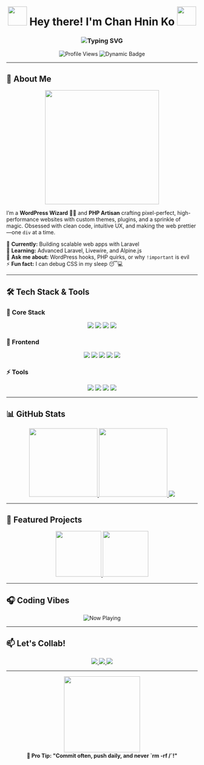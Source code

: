<h1 align="center">
  <img src="https://media.giphy.com/media/juua9i2c2fA0AIp2iq/giphy.gif" width="50px">
  Hey there! I'm <strong>Chan Hnin Ko</strong> 
  <img src="https://media.giphy.com/media/v1.Y2lkPTc5MGI3NjExcWJzOG5qZ3JtZ2V0d2N5Y2FzZ2RzZ3B5dWJ5b3VzZzJ6eWJ1d3JxYyZlcD12MV9pbnRlcm5hbF9naWZfYnlfaWQmY3Q9Zw/juua9i2c2fA0AIp2iq/giphy.gif" width="50px">
</h1>

<h3 align="center">
  <img src="https://readme-typing-svg.demolab.com?font=Fira+Code&pause=1000&color=FFA07A&center=true&vCenter=true&width=435&lines=✨+WordPress+Frontend+Developer;💻+PHP+Specialist;🎨+UI%2FUX+Enthusiast;🚀+Laravel+Learner;🌍+Open+Source+Contributor;🔥+Pixel+Perfectionist" alt="Typing SVG" />
</h3>

<p align="center">
  <img src="https://komarev.com/ghpvc/?username=chan-hnin-ko&label=Profile%20Views&color=blueviolet&style=flat" alt="Profile Views" />
  <img src="https://img.shields.io/badge/Dynamic%20AF-FF69B4?style=flat&logoColor=white" alt="Dynamic Badge" />
</p>

---

## 🎯 About Me

<p align="center">
  <img src="https://media.giphy.com/media/L1R1tvI9svkIWwpVYr/giphy.gif" width="300"/>
</p>

I’m a **WordPress Wizard** 🧙‍♂️ and **PHP Artisan** crafting pixel-perfect, high-performance websites with custom themes, plugins, and a sprinkle of magic. Obsessed with clean code, intuitive UX, and making the web prettier—one `div` at a time.

🔭 **Currently:** Building scalable web apps with Laravel  
🌱 **Learning:** Advanced Laravel, Livewire, and Alpine.js  
💬 **Ask me about:** WordPress hooks, PHP quirks, or why `!important` is evil  
⚡ **Fun fact:** I can debug CSS in my sleep 😴💻

---

## 🛠️ Tech Stack & Tools

### 🔧 Core Stack
<p align="center">
  <img src="https://img.shields.io/badge/WordPress-21759B?style=for-the-badge&logo=WordPress&logoColor=white&logoWidth=30"/>
  <img src="https://img.shields.io/badge/PHP-777BB4?style=for-the-badge&logo=php&logoColor=white"/>
  <img src="https://img.shields.io/badge/Laravel-FF2D20?style=for-the-badge&logo=laravel&logoColor=white"/>
  <img src="https://img.shields.io/badge/MySQL-4479A1?style=for-the-badge&logo=mysql&logoColor=white"/>
</p>

### 🎨 Frontend
<p align="center">
  <img src="https://img.shields.io/badge/HTML5-E34F26?style=for-the-badge&logo=html5&logoColor=white"/>
  <img src="https://img.shields.io/badge/CSS3-1572B6?style=for-the-badge&logo=css3&logoColor=white"/>
  <img src="https://img.shields.io/badge/JavaScript-F7DF1E?style=for-the-badge&logo=javascript&logoColor=black"/>
  <img src="https://img.shields.io/badge/Sass-CC6699?style=for-the-badge&logo=sass&logoColor=white"/>
  <img src="https://img.shields.io/badge/Tailwind_CSS-38B2AC?style=for-the-badge&logo=tailwind-css&logoColor=white"/>
</p>

### ⚡ Tools
<p align="center">
  <img src="https://img.shields.io/badge/Git-F05032?style=for-the-badge&logo=git&logoColor=white"/>
  <img src="https://img.shields.io/badge/VS_Code-007ACC?style=for-the-badge&logo=visual-studio-code&logoColor=white"/>
  <img src="https://img.shields.io/badge/Figma-F24E1E?style=for-the-badge&logo=figma&logoColor=white"/>
  <img src="https://img.shields.io/badge/Elementor-92003B?style=for-the-badge&logo=Elementor&logoColor=white"/>
</p>

---

## 📊 GitHub Stats

<div align="center">
  <a href="https://github.com/chan-hnin-ko">
    <img height="180em" src="https://github-readme-stats.vercel.app/api?username=chan-hnin-ko&show_icons=true&theme=tokyonight&include_all_commits=true&count_private=true&hide_border=true"/>
    <img height="180em" src="https://github-readme-stats.vercel.app/api/top-langs/?username=chan-hnin-ko&layout=compact&langs_count=8&theme=tokyonight&hide_border=true"/>
  </a>
  <img src="https://github-readme-streak-stats.herokuapp.com/?user=chan-hnin-ko&theme=tokyonight&hide_border=true&fire=FFA07A&currStreakNum=FFA07A"/>
</div>

---

## 🌟 Featured Projects

<p align="center">
  <a href="https://github.com/chan-hnin-ko/awesome-wordpress-theme">
    <img height="120px" src="https://github-readme-stats.vercel.app/api/pin/?username=chan-hnin-ko&repo=awesome-wordpress-theme&theme=tokyonight&hide_border=true"/>
  </a>
  <a href="https://github.com/chan-hnin-ko/laravel-ecommerce">
    <img height="120px" src="https://github-readme-stats.vercel.app/api/pin/?username=chan-hnin-ko&repo=laravel-ecommerce&theme=tokyonight&hide_border=true"/>
  </a>
</p>

---

## 🎧 Coding Vibes

<p align="center">
  <img src="https://spotify-github-profile.vercel.app/api/view?uid=your_spotify_id&cover_image=true&theme=novatorem" alt="Now Playing"/>
</p>

---

## 📫 Let's Collab!

<p align="center">
  <a href="mailto:chanhninko26@gmail.com">
    <img src="https://img.shields.io/badge/Gmail-D14836?style=for-the-badge&logo=gmail&logoColor=white"/>
  </a>
  <a href="https://www.linkedin.com/in/chan-hnin-ko/" target="_blank">
    <img src="https://img.shields.io/badge/LinkedIn-0077B5?style=for-the-badge&logo=linkedin&logoColor=white"/>
  </a>
  <a href="https://twitter.com/yourhandle" target="_blank">
    <img src="https://img.shields.io/badge/Twitter-1DA1F2?style=for-the-badge&logo=twitter&logoColor=white"/>
  </a>
</p>

---

<p align="center">
  <img src="https://media.giphy.com/media/3oKIPEqDGUULpEU0aQ/giphy.gif" width="200"/>
  <br>
  <strong>🚀 Pro Tip: "Commit often, push daily, and never `rm -rf /`!"</strong>
</p>
